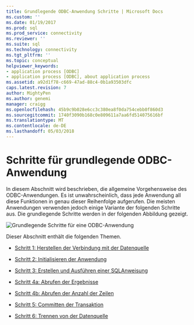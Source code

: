 ```yaml
---
title: Grundlegende ODBC-Anwendung Schritte | Microsoft Docs
ms.custom: ''
ms.date: 01/19/2017
ms.prod: sql
ms.prod_service: connectivity
ms.reviewer: ''
ms.suite: sql
ms.technology: connectivity
ms.tgt_pltfrm: ''
ms.topic: conceptual
helpviewer_keywords:
- application process [ODBC]
- application process [ODBC], about application process
ms.assetid: a92d1f78-c669-47ad-88c4-0b1a93503dfc
caps.latest.revision: 7
author: MightyPen
ms.author: genemi
manager: craigg
ms.openlocfilehash: 45b9c9b028e6cc3c380ea8f0da754cebb0f860d3
ms.sourcegitcommit: 1740f3090b168c0e809611a7aa6fd514075616bf
ms.translationtype: MT
ms.contentlocale: de-DE
ms.lasthandoff: 05/03/2018
---
```

# <a name="basic-odbc-application-steps"></a>Schritte für grundlegende ODBC-Anwendung
In diesem Abschnitt wird beschrieben, die allgemeine Vorgehensweise des ODBC-Anwendungen. Es ist unwahrscheinlich, dass jede Anwendung all diese Funktionen in genau dieser Reihenfolge aufgerufen. Die meisten Anwendungen verwenden jedoch einige Variante der folgenden Schritte aus. Die grundlegende Schritte werden in der folgenden Abbildung gezeigt.  
  
 ![Grundlegende Schritte für eine ODBC-Anwendung](../../../odbc/reference/develop-app/media/pr10.gif "pr10")  
  
 Dieser Abschnitt enthält die folgenden Themen.  
  
-   [Schritt 1: Herstellen der Verbindung mit der Datenquelle](../../../odbc/reference/develop-app/step-1-connect-to-the-data-source.md)  
  
-   [Schritt 2: Initialisieren der Anwendung](../../../odbc/reference/develop-app/step-2-initialize-the-application.md)  
  
-   [Schritt 3: Erstellen und Ausführen einer SQL­Anweisung](../../../odbc/reference/develop-app/step-3-build-and-execute-an-sql-statement.md)  
  
-   [Schritt 4a: Abrufen der Ergebnisse](../../../odbc/reference/develop-app/step-4a-fetch-the-results.md)  
  
-   [Schritt 4b: Abrufen der Anzahl der Zeilen](../../../odbc/reference/develop-app/step-4b-fetch-the-row-count.md)  
  
-   [Schritt 5: Committen der Transaktion](../../../odbc/reference/develop-app/step-5-commit-the-transaction.md)  
  
-   [Schritt 6: Trennen von der Datenquelle](../../../odbc/reference/develop-app/step-6-disconnect-from-the-data-source.md)

